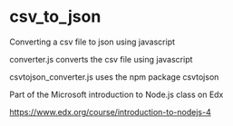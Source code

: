 # csv_to_json

Converting a csv file to json using javascript 

converter.js converts the csv file using javascript

csvtojson_converter.js uses the npm package csvtojson

Part of the Microsoft introduction to Node.js class on Edx

https://www.edx.org/course/introduction-to-nodejs-4
